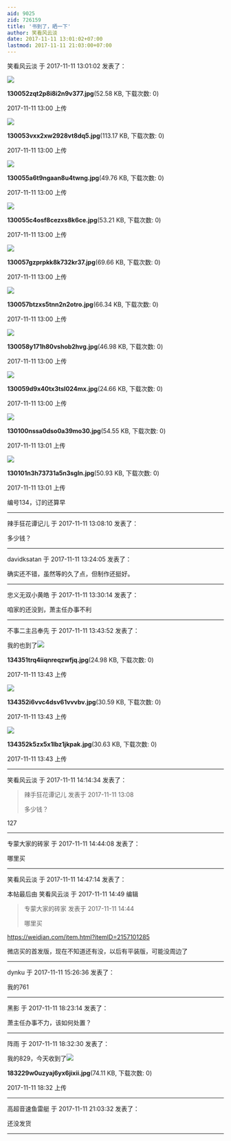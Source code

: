 ```yaml
---
aid: 9025
zid: 726159
title: '书到了，晒一下'
author: 笑看风云淡
date: 2017-11-11 13:01:02+07:00
lastmod: 2017-11-11 21:03:00+07:00
---
```


笑看风云淡 于 2017-11-11 13:01:02 发表了：

![](https://mirrors.tuna.tsinghua.edu.cn/osdn/lgqm/72877/130052zqt2p8i8i2n9v377.jpg)



**130052zqt2p8i8i2n9v377.jpg**(52.58 KB, 下载次数: 0)



2017-11-11 13:00 上传



![](https://mirrors.tuna.tsinghua.edu.cn/osdn/lgqm/72877/130053vxx2xw2928vt8dq5.jpg)



**130053vxx2xw2928vt8dq5.jpg**(113.17 KB, 下载次数: 0)



2017-11-11 13:00 上传



![](https://mirrors.tuna.tsinghua.edu.cn/osdn/lgqm/72877/130055a6t9ngaan8u4twng.jpg)



**130055a6t9ngaan8u4twng.jpg**(49.76 KB, 下载次数: 0)



2017-11-11 13:00 上传



![](https://mirrors.tuna.tsinghua.edu.cn/osdn/lgqm/72877/130055c4osf8cezxs8k6ce.jpg)



**130055c4osf8cezxs8k6ce.jpg**(53.21 KB, 下载次数: 0)



2017-11-11 13:00 上传



![](https://mirrors.tuna.tsinghua.edu.cn/osdn/lgqm/72877/130057gzprpkk8k732kr37.jpg)



**130057gzprpkk8k732kr37.jpg**(69.66 KB, 下载次数: 0)



2017-11-11 13:00 上传



![](https://mirrors.tuna.tsinghua.edu.cn/osdn/lgqm/72877/130057btzxs5tnn2n2otro.jpg)



**130057btzxs5tnn2n2otro.jpg**(66.34 KB, 下载次数: 0)



2017-11-11 13:00 上传



![](https://mirrors.tuna.tsinghua.edu.cn/osdn/lgqm/72877/130058y171h80vshob2hvg.jpg)



**130058y171h80vshob2hvg.jpg**(46.98 KB, 下载次数: 0)



2017-11-11 13:00 上传



![](https://mirrors.tuna.tsinghua.edu.cn/osdn/lgqm/72877/130059d9x40tx3tsl024mx.jpg)



**130059d9x40tx3tsl024mx.jpg**(24.66 KB, 下载次数: 0)



2017-11-11 13:00 上传



![](https://mirrors.tuna.tsinghua.edu.cn/osdn/lgqm/72877/130100nssa0dso0a39mo30.jpg)



**130100nssa0dso0a39mo30.jpg**(54.55 KB, 下载次数: 0)



2017-11-11 13:01 上传



![](https://mirrors.tuna.tsinghua.edu.cn/osdn/lgqm/72877/130101n3h73731a5n3sgln.jpg)



**130101n3h73731a5n3sgln.jpg**(50.93 KB, 下载次数: 0)



2017-11-11 13:01 上传



编号134，订的还算早

---------

辣手狂花谭记儿 于 2017-11-11 13:08:10 发表了：

多少钱？

---------

davidksatan 于 2017-11-11 13:24:05 发表了：

确实还不错，虽然等的久了点，但制作还挺好。

---------

忠义无双小黄皓 于 2017-11-11 13:30:14 发表了：

咱家的还没到，萧主任办事不利

---------

不事二主吕奉先 于 2017-11-11 13:43:52 发表了：

我的也到了![](https://mirrors.tuna.tsinghua.edu.cn/osdn/lgqm/72877/134351trq4iiqnreqzwfjq.jpg)



**134351trq4iiqnreqzwfjq.jpg**(24.98 KB, 下载次数: 0)



2017-11-11 13:43 上传



![](https://mirrors.tuna.tsinghua.edu.cn/osdn/lgqm/72877/134352i6vvc4dsv61vvvbv.jpg)



**134352i6vvc4dsv61vvvbv.jpg**(30.59 KB, 下载次数: 0)



2017-11-11 13:43 上传



![](https://mirrors.tuna.tsinghua.edu.cn/osdn/lgqm/72877/134352k5zx5x1lbz1jkpak.jpg)



**134352k5zx5x1lbz1jkpak.jpg**(30.63 KB, 下载次数: 0)



2017-11-11 13:43 上传

---------

笑看风云淡 于 2017-11-11 14:14:34 发表了：

> 辣手狂花谭记儿 发表于 2017-11-11 13:08
> 
> 多少钱？



127

---------

专蒙大家的砖家 于 2017-11-11 14:44:08 发表了：

哪里买

---------

笑看风云淡 于 2017-11-11 14:47:14 发表了：

本帖最后由 笑看风云淡 于 2017-11-11 14:49 编辑 


> 
> 专蒙大家的砖家 发表于 2017-11-11 14:44
> 
> 哪里买



https://weidian.com/item.html?itemID=2157101285

微店买的首发版，现在不知道还有没，以后有平装版，可能没周边了

---------

dynku 于 2017-11-11 15:26:36 发表了：

我的761

---------

黑影 于 2017-11-11 18:23:14 发表了：

萧主任办事不力，该如何处置？

---------

阵雨 于 2017-11-11 18:32:30 发表了：

我的829，今天收到了![](https://mirrors.tuna.tsinghua.edu.cn/osdn/lgqm/72877/183229w0uzyaj6yx6jixii.jpg)



**183229w0uzyaj6yx6jixii.jpg**(74.11 KB, 下载次数: 0)



2017-11-11 18:32 上传

---------

高超音速鱼雷艇 于 2017-11-11 21:03:32 发表了：

还没发货

---------


